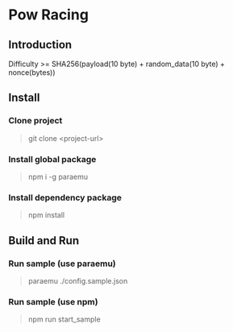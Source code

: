 # Pow Racing #

## Introduction ##

Difficulty >= SHA256(payload(10 byte) + random_data(10 byte) + nonce(bytes))

## Install ##

### Clone project ###

> git clone \<project-url\>

### Install global package ###

> npm i -g paraemu

### Install dependency package ###

> npm install

## Build and Run ##

### Run sample (use paraemu) ###

> paraemu ./config.sample.json

### Run sample (use npm) ###
> npm run start_sample
